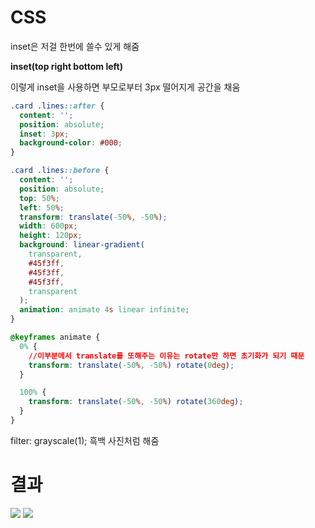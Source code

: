 # CSS

inset은 저걸 한번에 쓸수 있게 해줌

**inset(top right bottom left)**

이렇게 inset을 사용하면 부모로부터 3px 떨어지게 공간을 채움

```css
.card .lines::after {
  content: '';
  position: absolute;
  inset: 3px;
  background-color: #000;
}
```

```css
.card .lines::before {
  content: '';
  position: absolute;
  top: 50%;
  left: 50%;
  transform: translate(-50%, -50%);
  width: 600px;
  height: 120px;
  background: linear-gradient(
    transparent,
    #45f3ff,
    #45f3ff,
    #45f3ff,
    transparent
  );
  animation: animate 4s linear infinite;
}

@keyframes animate {
  0% {
    //이부분에서 translate를 또해주는 이유는 rotate만 하면 초기화가 되기 때문
    transform: translate(-50%, -50%) rotate(0deg);
  }

  100% {
    transform: translate(-50%, -50%) rotate(360deg);
  }
}
```

filter: grayscale(1); 흑백 사진처럼 해줌

# 결과

<img src='결과1.png' />
<img src='결과2.png' />
